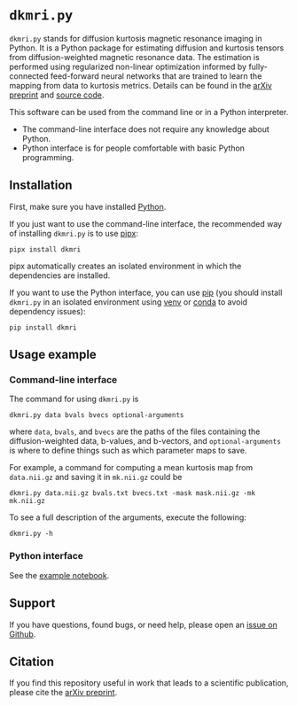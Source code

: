 # `dkmri.py`

`dkmri.py` stands for diffusion kurtosis magnetic resonance imaging in Python. It is a Python package for estimating diffusion and kurtosis tensors from diffusion-weighted magnetic resonance data. The estimation is performed using regularized non-linear optimization informed by fully-connected feed-forward neural networks that are trained to learn the mapping from data to kurtosis metrics. Details can be found in the [arXiv preprint](https://arxiv.org/abs/2203.07327) and [source code](https://github.com/kerkelae/dkmri/blob/main/dkmri/dkmri.py).

This software can be used from the command line or in a Python interpreter.

- The command-line interface does not require any knowledge about Python.
- Python interface is for people comfortable with basic Python programming.

## Installation

First, make sure you have installed [Python](https://www.python.org/downloads/).

If you just want to use the command-line interface, the recommended way of installing `dkmri.py` is to use [pipx](https://github.com/pypa/pipx/#install-pipx):

```
pipx install dkmri
```

pipx automatically creates an isolated environment in which the dependencies are installed.

If you want to use the Python interface, you can use [pip](https://pip.pypa.io/en/stable/) (you should install `dkmri.py` in an isolated environment using [venv](https://docs.python.org/3/library/venv.html) or [conda](https://docs.conda.io/projects/conda/en/latest/user-guide/tasks/manage-environments.html) to avoid dependency issues):

```
pip install dkmri
```

## Usage example

### Command-line interface

The command for using `dkmri.py` is

```
dkmri.py data bvals bvecs optional-arguments
```

where `data`, `bvals`, and `bvecs` are the paths of the files containing the
diffusion-weighted data, b-values, and b-vectors, and `optional-arguments` is
where to define things such as which parameter maps to save.

For example, a command for computing a mean kurtosis map from `data.nii.gz` and
saving it in `mk.nii.gz` could be

```
dkmri.py data.nii.gz bvals.txt bvecs.txt -mask mask.nii.gz -mk mk.nii.gz
```

To see a full description of the arguments, execute the following:

```
dkmri.py -h
```

### Python interface

See the [example notebook](https://github.com/kerkelae/dkmri/blob/main/docs/example.ipynb).

## Support

If you have questions, found bugs, or need help, please open an
[issue on Github](https://github.com/kerkelae/dkmri/issues).

## Citation

If you find this repository useful in work that leads to a scientific publication, please cite the [arXiv preprint](https://arxiv.org/abs/2203.07327).